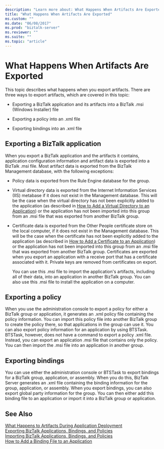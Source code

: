 ```yaml
---
description: "Learn more about: What Happens When Artifacts Are Exported"
title: "What Happens When Artifacts Are Exported"
ms.custom: ""
ms.date: "06/08/2017"
ms.prod: "biztalk-server"
ms.reviewer: ""
ms.suite: ""
ms.topic: "article"
---
```

# What Happens When Artifacts Are Exported
This topic describes what happens when you export artifacts. There are three ways to export artifacts, which are covered in this topic:  
  
-   Exporting a BizTalk application and its artifacts into a BizTalk .msi (Windows Installer) file  
  
-   Exporting a policy into an .xml file  
  
-   Exporting bindings into an .xml file  
  
## Exporting a BizTalk application  
 When you export a BizTalk application and the artifacts it contains, application configuration information and artifact data is exported into a BizTalk .msi file. Most artifact data is exported from the BizTalk Management database, with the following exceptions:  
  
- Policy data is exported from the Rule Engine database for the group.  
  
- Virtual directory data is exported from the Internet Information Services (IIS) metabase if it does not exist in the Management database. This will be the case when the virtual directory has not been explicitly added to the application (as described in [How to Add a Virtual Directory to an Application](../core/how-to-add-a-virtual-directory-to-an-application.md)) or the application has not been imported into this group from an .msi file that was exported from another BizTalk group.  
  
- Certificate data is exported from the Other People certificate store on the local computer, if it does not exist in the Management database. This will be the case when the certificate has not been explicitly added to the application (as described in [How to Add a Certificate to an Application](../core/how-to-add-a-certificate-to-an-application.md)) or the application has not been imported into this group from an .msi file that was exported from another BizTalk group. Certificates are exported when you export an application with a receive port that has a certificate associated with it. Private keys are removed from certificates on export.  
  
  You can use this .msi file to import the application's artifacts, including all of their data, into an application in another BizTalk group. You can also use this .msi file to install the application on a computer.  
  
## Exporting a policy  
 When you use the administration console to export a policy for either a BizTalk group or application, it generates an .xml policy file containing the policy information. You can import this policy file into another BizTalk group to create the policy there, so that applications in the group can use it. You can also export policy information for an application by using BTSTask. BTSTask, however, does not have a command to export a policy .xml file. Instead, you can export an application .msi file that contains only the policy. You can then import the .msi file into an application in another group.  
  
## Exporting bindings  
 You can use either the administration console or BTSTask to export bindings for a BizTalk group, application, or assembly. When you do this, BizTalk Server generates an .xml file containing the binding information for the group, application, or assembly. When you export bindings, you can also export global party information for the group. You can then either add this binding file to an application or import it into a BizTalk group or application.  
  
## See Also  
 [What Happens to Artifacts During Application Deployment](../core/what-happens-to-artifacts-during-application-deployment.md)   
 [Exporting BizTalk Applications, Bindings, and Policies](../core/exporting-biztalk-applications-bindings-and-policies.md)   
 [Importing BizTalk Applications, Bindings, and Policies](../core/importing-biztalk-applications-bindings-and-policies.md)   
 [How to Add a Binding File to an Application](../core/how-to-add-a-binding-file-to-an-application2.md)
